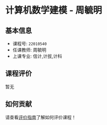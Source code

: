 # 计算机数学建模 - 周毓明

## 基本信息

- 课程号: `22010540`
- 任课教师: 周毓明
- 上课专业: 信计,计拔,计科

## 课程评价

暂无

## 如何贡献

请查看[评价指南](../how-to-comment.md)了解如何评价课程！
